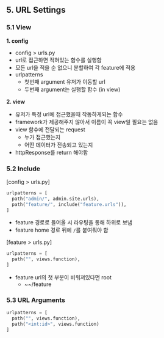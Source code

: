 ## 5. URL Settings

### 5.1 View

**1. config**

- config > urls.py
- url로 접근하면 적혀있는 함수를 실행함
- 모든 url을 적을 순 없으니 분할하여 각 feature에 적용
- urlpatterns
  - 첫번째 argument 유저가 이동할 url
  - 두번째 argument는 실행할 함수 (in view)

**2. view**

- 유저가 특정 url에 접근했을때 작동하게되는 함수
- framework가 제공해주지 않아서 이름이 꼭 view일 필요는 없음
- view 함수에 전달되는 request
  - 누가 접근했는지
  - 어떤 데이터가 전송되고 있는지
- httpResponse를 return 해야함

### 5.2 Include

[config > urls.py]

```python
urlpatterns = [
  path("admin/", admin.site.urls),
  path("feature/", include("feature.urls")),
]
```

- feature 경로로 들어올 시 라우팅을 통해 하위로 보냄
- feature home 경로 뒤에 `/`를 붙여줘야 함 

[feature > urls.py]

```python
urlpatterns = [
  path("", views.function),
]
```

- feature url의 첫 부분이 비워져있다면 root
  - ~~/feature


### 5.3 URL Arguments

```python
urlpatterns = [
  path("", views.function),
  path("<int:id>", views.function)
]
```
